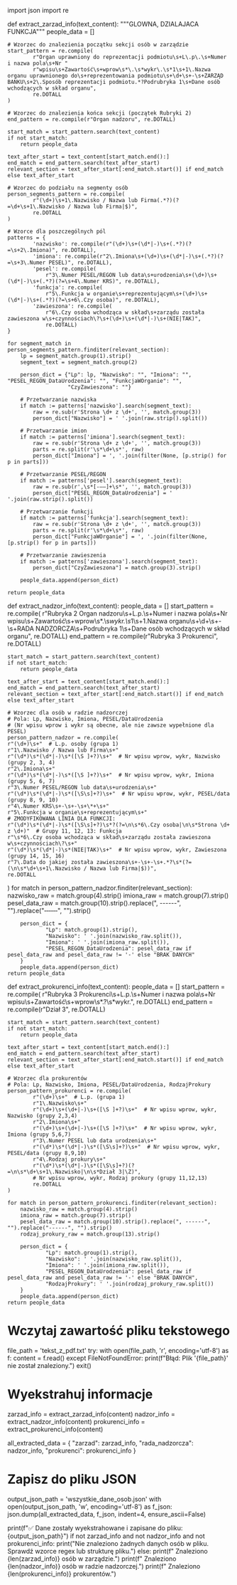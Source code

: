 import json
import re


def extract_zarzad_info(text_content):
    """GLOWNA, DZIALAJACA FUNKCJA"""
    people_data = []

    # Wzorzec do znalezienia początku sekcji osób w zarządzie
    start_pattern = re.compile(
            r"Organ uprawniony do reprezentacji podmiotu\s+L\.p\.\s+Numer i nazwa pola\s+Nr "
            r"wpisu\s+Zawartość\s+wprow\s*\.\s*wykr\.\s*1\s+1\.Nazwa organu uprawnionego do\s+reprezentowania podmiotu\s+\d+\s+-\s+ZARZĄD BANKU\s+2\.Sposób reprezentacji podmiotu.*?Podrubryka 1\s+Dane osób wchodzących w skład organu",
            re.DOTALL
    )

    # Wzorzec do znalezienia końca sekcji (początek Rubryki 2)
    end_pattern = re.compile(r"Organ nadzoru", re.DOTALL)

    start_match = start_pattern.search(text_content)
    if not start_match:
        return people_data

    text_after_start = text_content[start_match.end():]
    end_match = end_pattern.search(text_after_start)
    relevant_section = text_after_start[:end_match.start()] if end_match else text_after_start

    # Wzorzec do podziału na segmenty osób
    person_segments_pattern = re.compile(
            r"(\d+)\s+1\.Nazwisko / Nazwa lub Firma(.*?)(?=\d+\s+1\.Nazwisko / Nazwa lub Firma|$)",
            re.DOTALL
    )

    # Wzorce dla poszczególnych pól
    patterns = {
            'nazwisko': re.compile(r"(\d+)\s+(\d*|-)\s+(.*?)(?=\s+2\.Imiona)", re.DOTALL),
            'imiona': re.compile(r"2\.Imiona\s+(\d+)\s+(\d*|-)\s+(.*?)(?=\s+3\.Numer PESEL)", re.DOTALL),
            'pesel': re.compile(
                r"3\.Numer PESEL/REGON lub data\s+urodzenia\s+(\d+)\s+(\d*|-)\s+(.*?)(?=\s+4\.Numer KRS)", re.DOTALL),
            'funkcja': re.compile(
                r"5\.Funkcja w organie\s+reprezentującym\s+(\d+)\s+(\d*|-)\s+(.*?)(?=\s+6\.Czy osoba)", re.DOTALL),
            'zawieszona': re.compile(
                r"6\.Czy osoba wchodząca w skład\s+zarządu została zawieszona w\s+czynnościach\?\s+(\d+)\s+(\d*|-)\s+(NIE|TAK)",
                re.DOTALL)
    }

    for segment_match in person_segments_pattern.finditer(relevant_section):
        lp = segment_match.group(1).strip()
        segment_text = segment_match.group(2)

        person_dict = {"Lp": lp, "Nazwisko": "", "Imiona": "", "PESEL_REGON_DataUrodzenia": "", "FunkcjaWOrganie": "",
                       "CzyZawieszona": ""}

        # Przetwarzanie nazwiska
        if match := patterns['nazwisko'].search(segment_text):
            raw = re.sub(r'Strona \d+ z \d+', '', match.group(3))
            person_dict["Nazwisko"] = ' '.join(raw.strip().split())

        # Przetwarzanie imion
        if match := patterns['imiona'].search(segment_text):
            raw = re.sub(r'Strona \d+ z \d+', '', match.group(3))
            parts = re.split(r'\s*\d+\s*', raw)
            person_dict["Imiona"] = ', '.join(filter(None, [p.strip() for p in parts]))

        # Przetwarzanie PESEL/REGON
        if match := patterns['pesel'].search(segment_text):
            raw = re.sub(r',\s*[-–—]+\s*', '', match.group(3))
            person_dict["PESEL_REGON_DataUrodzenia"] = ' '.join(raw.strip().split())

        # Przetwarzanie funkcji
        if match := patterns['funkcja'].search(segment_text):
            raw = re.sub(r'Strona \d+ z \d+', '', match.group(3))
            parts = re.split(r'\s*\d+\s*', raw)
            person_dict["FunkcjaWOrganie"] = ', '.join(filter(None, [p.strip() for p in parts]))

        # Przetwarzanie zawieszenia
        if match := patterns['zawieszona'].search(segment_text):
            person_dict["CzyZawieszona"] = match.group(3).strip()

        people_data.append(person_dict)

    return people_data

def extract_nadzor_info(text_content):
    people_data = []
    start_pattern = re.compile(
            r"Rubryka 2 Organ nadzoru\s+L\.p\.\s+Numer i nazwa pola\s+Nr wpisu\s+Zawartość\s+wprow\s*\.\s*wykr\.\s*1\s+1\.Nazwa organu\s+\d+\s+-\s+RADA NADZORCZA\s+Podrubryka 1\s+Dane osób wchodzących w skład organu",
            re.DOTALL)
    end_pattern = re.compile(r"Rubryka 3 Prokurenci", re.DOTALL)

    start_match = start_pattern.search(text_content)
    if not start_match:
        return people_data

    text_after_start = text_content[start_match.end():]
    end_match = end_pattern.search(text_after_start)
    relevant_section = text_after_start[:end_match.start()] if end_match else text_after_start

    # Wzorzec dla osób w radzie nadzorczej
    # Pola: Lp, Nazwisko, Imiona, PESEL/DataUrodzenia
    # (Nr wpisu wprow i wykr są obecne, ale nie zawsze wypełnione dla PESEL)
    person_pattern_nadzor = re.compile(
    r"(\d+)\s+"  # L.p. osoby (grupa 1)
    r"1\.Nazwisko / Nazwa lub Firma\s+"
    r"(\d*)\s*(\d*|-)\s*([\S ]+?)\s+"  # Nr wpisu wprow, wykr, Nazwisko (grupy 2, 3, 4)
    r"2\.Imiona\s+"
    r"(\d*)\s*(\d*|-)\s*([\S ]+?)\s+"  # Nr wpisu wprow, wykr, Imiona (grupy 5, 6, 7)
    r"3\.Numer PESEL/REGON lub data\s+urodzenia\s+"
    r"(\d*)\s*(\d*|-)\s*([\S\s]+?)\s+"  # Nr wpisu wprow, wykr, PESEL/data (grupy 8, 9, 10)
    r"4\.Numer KRS\s+-\s+-\s+\*+\s+"
    r"5\.Funkcja w organie\s+reprezentującym\s+"
    # ZMODYFIKOWANA LINIA DLA FUNKCJI:
    r"(\d*)\s*(\d*|-)\s*([\S\s]+?)\s*?(?=\n\s*6\.Czy osoba|\n\s*Strona \d+ z \d+)"  # Grupy 11, 12, 13: Funkcja
    r"\s*6\.Czy osoba wchodząca w skład\s+zarządu została zawieszona w\s+czynnościach\?\s+"
    r"(\d*)\s*(\d*|-)\s*(NIE|TAK)\s+"  # Nr wpisu wprow, wykr, Zawieszona (grupy 14, 15, 16)
    r"7\.Data do jakiej została zawieszona\s+-\s+-\s+.*?\s*(?=(\n\s*\d+\s+1\.Nazwisko / Nazwa lub Firma|$))",
    re.DOTALL
)
    for match in person_pattern_nadzor.finditer(relevant_section):
        nazwisko_raw = match.group(4).strip()
        imiona_raw = match.group(7).strip()
        pesel_data_raw = match.group(10).strip().replace(", ------", "").replace("‑‑‑‑‑‑", "").strip()

        person_dict = {
                "Lp": match.group(1).strip(),
                "Nazwisko": ' '.join(nazwisko_raw.split()),
                "Imiona": ' '.join(imiona_raw.split()),
                "PESEL_REGON_DataUrodzenia": pesel_data_raw if pesel_data_raw and pesel_data_raw != '-' else "BRAK DANYCH"
        }
        people_data.append(person_dict)
    return people_data


def extract_prokurenci_info(text_content):
    people_data = []
    start_pattern = re.compile(
            r"Rubryka 3 Prokurenci\s+L\.p\.\s+Numer i nazwa pola\s+Nr wpisu\s+Zawartość\s+wprow\s*\.?\s*wykr\.",
            re.DOTALL)
    end_pattern = re.compile(r"Dział 3", re.DOTALL)

    start_match = start_pattern.search(text_content)
    if not start_match:
        return people_data

    text_after_start = text_content[start_match.end():]
    end_match = end_pattern.search(text_after_start)
    relevant_section = text_after_start[:end_match.start()] if end_match else text_after_start

    # Wzorzec dla prokurentów
    # Pola: Lp, Nazwisko, Imiona, PESEL/DataUrodzenia, RodzajProkury
    person_pattern_prokurenci = re.compile(
            r"(\d+)\s+"  # L.p. (grupa 1)
            r"1\.Nazwisko\s+"
            r"(\d+)\s+(\d+|-)\s+([\S ]+?)\s+"  # Nr wpisu wprow, wykr, Nazwisko (grupy 2,3,4)
            r"2\.Imiona\s+"
            r"(\d+)\s+(\d+|-)\s+([\S ]+?)\s+"  # Nr wpisu wprow, wykr, Imiona (grupy 5,6,7)
            r"3\.Numer PESEL lub data urodzenia\s+"
            r"(\d*)\s*(\d*|-)\s*([\S\s]+?)\s+"  # Nr wpisu wprow, wykr, PESEL/data (grupy 8,9,10)
            r"4\.Rodzaj prokury\s+"
            r"(\d*)\s*(\d*|-)\s*([\S\s]+?)(?=\n\s*\d+\s+1\.Nazwisko|\n\s*Dział 3|\Z)",
            # Nr wpisu wprow, wykr, Rodzaj prokury (grupy 11,12,13)
            re.DOTALL
    )

    for match in person_pattern_prokurenci.finditer(relevant_section):
        nazwisko_raw = match.group(4).strip()
        imiona_raw = match.group(7).strip()
        pesel_data_raw = match.group(10).strip().replace(", ------", "").replace("‑‑‑‑‑‑", "").strip()
        rodzaj_prokury_raw = match.group(13).strip()

        person_dict = {
                "Lp": match.group(1).strip(),
                "Nazwisko": ' '.join(nazwisko_raw.split()),
                "Imiona": ' '.join(imiona_raw.split()),
                "PESEL_REGON_DataUrodzenia": pesel_data_raw if pesel_data_raw and pesel_data_raw != '-' else "BRAK DANYCH",
                "RodzajProkury": ' '.join(rodzaj_prokury_raw.split())
        }
        people_data.append(person_dict)
    return people_data


# Wczytaj zawartość pliku tekstowego
file_path = 'tekst_z_pdf.txt'
try:
    with open(file_path, 'r', encoding='utf-8') as f:
        content = f.read()
except FileNotFoundError:
    print(f"Błąd: Plik '{file_path}' nie został znaleziony.")
    exit()

# Wyekstrahuj informacje
zarzad_info = extract_zarzad_info(content)
nadzor_info = extract_nadzor_info(content)
prokurenci_info = extract_prokurenci_info(content)

all_extracted_data = {
        "zarzad": zarzad_info,
        "rada_nadzorcza": nadzor_info,
        "prokurenci": prokurenci_info
}

# Zapisz do pliku JSON
output_json_path = 'wszystkie_dane_osob.json'
with open(output_json_path, 'w', encoding='utf-8') as f_json:
    json.dump(all_extracted_data, f_json, indent=4, ensure_ascii=False)

print(f"✅ Dane zostały wyekstrahowane i zapisane do pliku: {output_json_path}")
if not zarzad_info and not nadzor_info and not prokurenci_info:
    print("Nie znaleziono żadnych danych osób w pliku. Sprawdź wzorce regex lub strukturę pliku.")
else:
    print(f"  Znaleziono {len(zarzad_info)} osób w zarządzie.")
    print(f"  Znaleziono {len(nadzor_info)} osób w radzie nadzorczej.")
    print(f"  Znaleziono {len(prokurenci_info)} prokurentów.")
